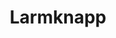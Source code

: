 ---
title: 'Larmknapp'
symbol_image: 'symbols/bl/07.svg'
weight: 7
card: true
card_color: 'bg-symbol-red'
---